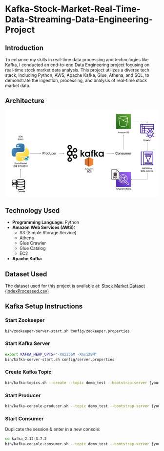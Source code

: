 # Kafka-Stock-Market-Real-Time-Data-Streaming-Data-Engineering-Project

## Introduction
To enhance my skills in real-time data processing and technologies like Kafka, I conducted an end-to-end Data Engineering project focusing on real-time stock market data analysis. This project utilizes a diverse tech stack, including Python, AWS, Apache Kafka, Glue, Athena, and SQL, to demonstrate the ingestion, processing, and analysis of real-time stock market data.

## Architecture

![Project Architecture Diagram](Architecture.jpg)

## Technology Used
- **Programming Language:** Python
- **Amazon Web Services (AWS):**
  - S3 (Simple Storage Service)
  - Athena
  - Glue Crawler
  - Glue Catalog
  - EC2
- **Apache Kafka**

## Dataset Used
The dataset used for this project is available at:
[Stock Market Dataset (indexProcessed.csv)](https://github.com/darshilparmar/stock-market-kafka-data-engineering-project/blob/main/indexProcessed.csv)

## Kafka Setup Instructions

### Start Zookeeper
```sh
bin/zookeeper-server-start.sh config/zookeeper.properties
```

### Start Kafka Server
```sh
export KAFKA_HEAP_OPTS="-Xmx256M -Xms128M"
bin/kafka-server-start.sh config/server.properties
```

### Create Kafka Topic
```sh
bin/kafka-topics.sh --create --topic demo_test --bootstrap-server {your IP address here}:9092 --replication-factor 1 --partitions 1
```

### Start Producer
```sh
bin/kafka-console-producer.sh --topic demo_test --bootstrap-server {your IP address here}:9092
```

### Start Consumer
Duplicate the session & enter in a new console:
```sh
cd kafka_2.12-3.7.2
bin/kafka-console-consumer.sh --topic demo_test --bootstrap-server {your IP address here}:9092
```